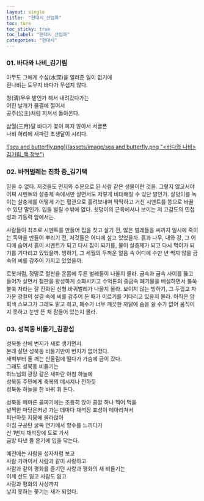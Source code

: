 ```yaml
---
layout: single
title:  "현대시_산업화"
toc: ture
toc_sticky: true
toc_label: "현대시_산업화"
categories: "현대시"
---
```


### 01. 바다와 나비_김기림

아무도 그에게 수심(水深)을 일러준 일이 없기에  
흰나비는 도무지 바다가 무섭지 않다.  

청(淸)무우 밭인가 해서 내려갔다가는  
어린 날개가 물결에 절어서  
공주(公主)처럼 지쳐서 돌아온다.  

삼월(三月)달 바다가 꽃이 피지 않아서 서글픈  
나비 허리에 새파란 초생달이 시리다.  

[![sea and butterfly.png](/assets/image/sea and butterfly.png "<바다와 나비> 김기림_책 정보")](http://www.yes24.com/Product/Goods/8981979)


### 02. 바퀴벌레는 진화 중_김기택

믿을 수 없다. 저것들도 먼지와 수분으로 된 사람 같은 생물이란 것을. 그렇지 않고서야 어찌 시멘트와 살충제 속에서만 살면서도 저렇게 비대해질 수 있단 말인가. 살덩이를 녹이는 살충제를 어떻게 가는 혈관으로 흘려보내며 딱딱하고 거친 시멘트를 똥으로 바꿀 수 있단 말인가. 입을 벌릴 수밖에 없다. 쇳덩이의 근육에서나 보이는 저 고감도의 민첩성과 기동력 앞에서는.

사람들이 최초로 시멘트를 만들어 집을 짓고 살기 전, 많은 벌레들을 씨까지 일시에 죽이는 독약을 만들어 뿌리기 전, 저것들은 어디에 살고 있었을까. 흙과 나무, 내와 강, 그 어디에 숨어서 흙이 시멘트가 되고 다시 집이 되기를, 물이 살충제가 되고 다시 먹이가 되기를 기다리고 있었을까. 빙하기, 그 세월의 두꺼운 얼음 속 어디에 수만 년 썩지 않을 금속의 씨를 감추어 가지고 있었을까.

로봇처럼, 정말로 철판을 온몸에 두른 벌레들이 나올지 몰라. 금속과 금속 사이를 뚫고 들어가 살면서 철판을 왕성하게 소화시키고 수억톤의 중금속 폐기물을 배설하면서 불쑥불쑥 자라는 잘 진화된 신형 바퀴벌레가 나올지 몰라. 보이지 않는 빙하기, 그 두껍고 차가운 강철의 살결 속에 씨를 감추어 둔 때가 이르기를 기다리고 있을지 몰라. 아직은 암회색 스모그가 그래도 맑고 희고, 폐수가 너무 깨끗한 까닭에 숨을 쉴 수가 없어 움직이지 못하고 눈만 뜬 채 잠들어 있는지 몰라.

### 03. 성북동 비둘기_김광섭

성북동 산에 번지가 새로 생기면서  
본래 살던 성북동 비둘기만이 번지가 없어졌다.  
새벽부터 돌 깨는 산울림에 떨다가 가슴에 금이 갔다.  
그래도 성북동 비둘기는  
하느님의 광장 같은 새파란 아침 하늘에  
성북동 주민에게 축복의 메시지나 전하듯  
성북동 하늘을 한 바퀴 휘 돈다.  

성북동 메마른 골짜기에는 조용히 앉아 콩알 하나 찍어 먹을  
널찍한 마당은커녕 가는 데마다 채석장 포성이 메아리쳐서  
피난하듯 지붕에 올라앉아  
아침 구공탄 굴뚝 연기에서 향수를 느끼다가  
산 1번지 채석장에 도로 가서  
금방 따낸 돌 온기에 입을 닦는다.  

예전에는 사람을 성자처럼 보고  
사람 가까이서 사람과 같이 사랑하고  
사람과 같이 평화를 즐기던 사랑과 평화의 새 비둘기는  
이제 산도 잃고 사람도 잃고  
사랑과 평화의 사상까지  
낳지 못하는 쫓기는 새가 되었다.  
